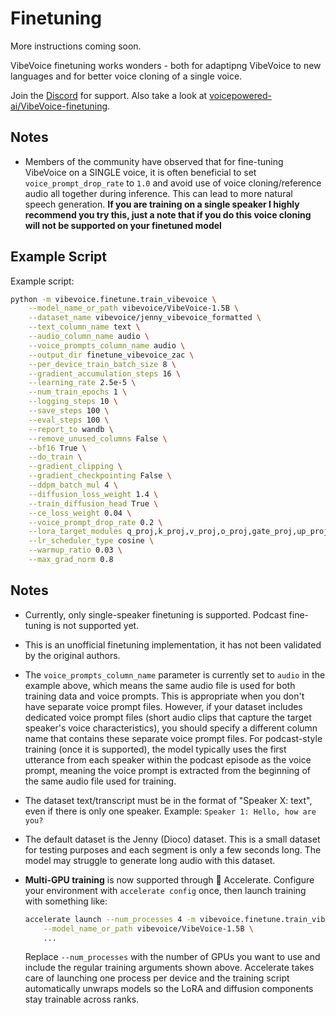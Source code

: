 # Finetuning

More instructions coming soon.

VibeVoice finetuning works wonders - both for adaptipng VibeVoice to new languages and for better voice cloning of a single voice.

Join the [Discord](https://discord.gg/ZDEYTTRxWG) for support. Also take a look at [voicepowered-ai/VibeVoice-finetuning](https://github.com/voicepowered-ai/VibeVoice-finetuning).

## Notes

* Members of the community have observed that for fine-tuning VibeVoice on a SINGLE voice, it is often beneficial to set `voice_prompt_drop_rate` to `1.0` and avoid use of voice cloning/reference audio all together during inference. This can lead to more natural speech generation. **If you are training on a single speaker I highly recommend you try this, just a note that if you do this voice cloning will not be supported on your finetuned model**

## Example Script

Example script:

```bash
python -m vibevoice.finetune.train_vibevoice \
    --model_name_or_path vibevoice/VibeVoice-1.5B \
    --dataset_name vibevoice/jenny_vibevoice_formatted \
    --text_column_name text \
    --audio_column_name audio \
    --voice_prompts_column_name audio \
    --output_dir finetune_vibevoice_zac \
    --per_device_train_batch_size 8 \
    --gradient_accumulation_steps 16 \
    --learning_rate 2.5e-5 \
    --num_train_epochs 1 \
    --logging_steps 10 \
    --save_steps 100 \
    --eval_steps 100 \
    --report_to wandb \
    --remove_unused_columns False \
    --bf16 True \
    --do_train \
    --gradient_clipping \
    --gradient_checkpointing False \
    --ddpm_batch_mul 4 \
    --diffusion_loss_weight 1.4 \
    --train_diffusion_head True \
    --ce_loss_weight 0.04 \
    --voice_prompt_drop_rate 0.2 \
    --lora_target_modules q_proj,k_proj,v_proj,o_proj,gate_proj,up_proj,down_proj \
    --lr_scheduler_type cosine \
    --warmup_ratio 0.03 \
    --max_grad_norm 0.8
```

## Notes

- Currently, only single-speaker finetuning is supported. Podcast fine-tuning is not supported yet.
- This is an unofficial finetuning implementation, it has not been validated by the original authors.
- The `voice_prompts_column_name` parameter is currently set to `audio` in the example above, which means the same audio file is used for both training data and voice prompts. This is appropriate when you don't have separate voice prompt files. However, if your dataset includes dedicated voice prompt files (short audio clips that capture the target speaker's voice characteristics), you should specify a different column name that contains these separate voice prompt files. For podcast-style training (once it is supported), the model typically uses the first utterance from each speaker within the podcast episode as the voice prompt, meaning the voice prompt is extracted from the beginning of the same audio file used for training.
- The dataset text/transcript must be in the format of "Speaker X: text", even if there is only one speaker. Example: `Speaker 1: Hello, how are you?`
- The default dataset is the Jenny (Dioco) dataset. This is a small dataset for testing purposes and each segment is only a few seconds long. The model may struggle to generate long audio with this dataset.
- **Multi-GPU training** is now supported through 🤗 Accelerate. Configure your environment with `accelerate config` once, then launch training with something like:

  ```bash
  accelerate launch --num_processes 4 -m vibevoice.finetune.train_vibevoice \
      --model_name_or_path vibevoice/VibeVoice-1.5B \
      ...
  ```

  Replace `--num_processes` with the number of GPUs you want to use and include the regular training arguments shown above. Accelerate takes care of launching one process per device and the training script automatically unwraps models so the LoRA and diffusion components stay trainable across ranks.
